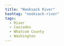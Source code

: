 ```yaml
---
title: "Nooksack River"
hashtag: "nooksack-river"
tags:
  - River
  - Cascades
  - Whatcom County
  - Washington
---
```

